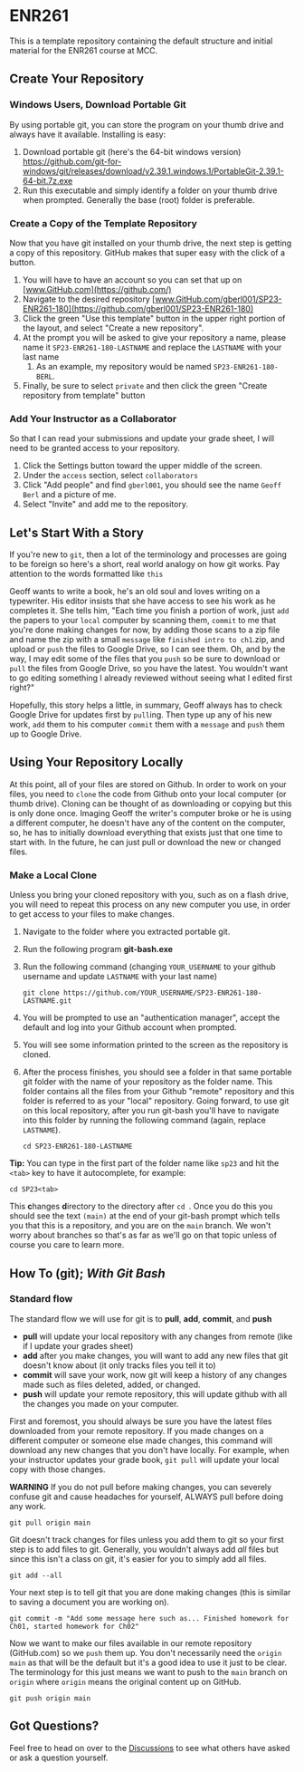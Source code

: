 # ENR261
This is a template repository containing the default structure and initial material for the ENR261 course at MCC.
## Create Your Repository
### Windows Users, Download Portable Git
By using portable git, you can store the program on your thumb drive and always have it available. Installing is easy:
1. Download portable git (here's the 64-bit windows version) https://github.com/git-for-windows/git/releases/download/v2.39.1.windows.1/PortableGit-2.39.1-64-bit.7z.exe
2. Run this executable and simply identify a folder on your thumb drive when prompted. Generally the base (root) folder is preferable.

### Create a Copy of the Template Repository
Now that you have git installed on your thumb drive, the next step is getting a copy of this repository. GitHub makes 
that super easy with the click of a button.
1. You will have to have an account so you can set that up on [www.GitHub.com](https://github.com/)
1. Navigate to the desired repository [www.GitHub.com/gberl001/SP23-ENR261-180](https://github.com/gberl001/SP23-ENR261-180)
1. Click the green "Use this template" button in the upper right portion of the layout, and select "Create a new repository".
1. At the prompt you will be asked to give your repository a name, please name it `SP23-ENR261-180-LASTNAME` and replace the `LASTNAME` with your last name
   1. As an example, my repository would be named `SP23-ENR261-180-BERL`.
1. Finally, be sure to select `private` and then click the green "Create repository from template" button

### Add Your Instructor as a Collaborator
So that I can read your submissions and update your grade sheet, I will need to be granted access to your repository.
1. Click the Settings button toward the upper middle of the screen.
1. Under the `access` section, select `collaborators`
1. Click "Add people" and find `gberl001`, you should see the name `Geoff Berl` and a picture of me.
1. Select "Invite" and add me to the repository.

## Let's Start With a Story
If you're new to `git`, then a lot of the terminology and processes are going to be foreign so here's a short, real 
world analogy on how git works. Pay attention to the words formatted like `this`

Geoff wants to write a book, he's an old soul and loves writing on a typewriter. His editor insists that she have 
access to see his work as he completes it. She tells him, "Each time you finish a portion of work, just `add` the papers 
to your `local` computer by scanning them, `commit` to me that you're done making changes for now, by adding those scans 
to a zip file and name the zip with a small `message` like `finished intro to ch1`.zip, and upload or `push` the files 
to Google Drive, so I can see them. Oh, and by the way, I may edit some of the files that you `push` so be sure to 
download or `pull` the files from Google Drive, so you have the latest. You wouldn't want to go editing something I 
already reviewed without seeing what I edited first right?" 

Hopefully, this story helps a little, in summary, Geoff always has to check Google Drive for updates first by `pull`ing. 
Then type up any of his new work, `add` them to his computer `commit` them with a `message` and `push` them up to Google 
Drive.

## Using Your Repository Locally
At this point, all of your files are stored on Github. In order to work on your files, you need to `clone` the code 
from Github onto your local computer (or thumb drive). Cloning can be thought of as downloading or copying but this is 
only done once. Imaging Geoff the writer's computer broke or he is using a different computer, he doesn't have any of 
the content on the computer, so, he has to initially download everything that exists just that one time to start with. 
In the future, he can just pull or download the new or changed files.

### Make a Local Clone
Unless you bring your cloned repository with you, such as on a flash drive, you will need to repeat this process on any 
new computer you use, in order to get access to your files to make changes.
1. Navigate to the folder where you extracted portable git.
1. Run the following program **git-bash.exe**
1. Run the following command (changing `YOUR_USERNAME` to your github username and update `LASTNAME` with your last name)

       git clone https://github.com/YOUR_USERNAME/SP23-ENR261-180-LASTNAME.git

1. You will be prompted to use an "authentication manager", accept the default and log into your Github account when prompted.
1. You will see some information printed to the screen as the repository is cloned.
1. After the process finishes, you should see a folder in that same portable git folder with the name of your repository 
as the folder name. This folder contains all the files from your Github "remote" repository and this folder is referred 
to as your "local" repository. Going forward, to use git on this local repository, after you run git-bash you'll have to 
navigate into this folder by running the following command (again, replace `LASTNAME`).

       cd SP23-ENR261-180-LASTNAME

**Tip:** You can type in the first part of the folder name like `sp23` and hit the `<tab>` key to have it autocomplete, for example:
```shell
cd SP23<tab>
```
This **c**hanges **d**irectory to the directory after `cd `. Once you do this you should see the text `(main)` at the 
end of your git-bash prompt which tells you that this is a repository, and you are on the `main` branch. We won't worry 
about branches so that's as far as we'll go on that topic unless of course you care to learn more.

## How To (git); _With Git Bash_
### Standard flow
The standard flow we will use for git is to **pull**, **add**, **commit**, and **push**
* **pull** will update your local repository with any changes from remote (like if I update your grades sheet)
* **add** after you make changes, you will want to add any new files that git doesn't know about (it only tracks files you tell it to)
* **commit** will save your work, now git will keep a history of any changes made such as files deleted, added, or changed.
* **push** will update your remote repository, this will update github with all the changes you made on your computer.

First and foremost, you should always be sure you have the latest files downloaded from your remote repository. If you 
made changes on a different computer or someone else made changes, this command will download any new changes that you 
don't have locally. For example, when your instructor updates your grade book, `git pull` will update your local copy 
with those changes. 

**WARNING** If you do not pull before making changes, you can severely confuse git and cause headaches for yourself, 
ALWAYS pull before doing any work. 
```shell
git pull origin main
```

Git doesn't track changes for files unless you add them to git so your first step is to add files to git.
Generally, you wouldn't always add _all_ files but since this isn't a class on git, it's easier for you to simply add 
all files.
```shell
git add --all
```

Your next step is to tell git that you are done making changes (this is similar to saving a document you are working on).
```shell
git commit -m "Add some message here such as... Finished homework for Ch01, started homework for Ch02"
```

Now we want to make our files available in our remote repository (GitHub.com) so we `push` them up.
You don't necessarily need the `origin main` as that will be the default but it's a good idea to use it just to be clear. 
The terminology for this just means we want to push to the `main` branch on `origin` where `origin` means the original 
content up on GitHub.
```shell
git push origin main
```

## Got Questions?
Feel free to head on over to the [Discussions](https://github.com/gberl001/SP23-ENR261-180/discussions) to see what others have asked or ask a question yourself.